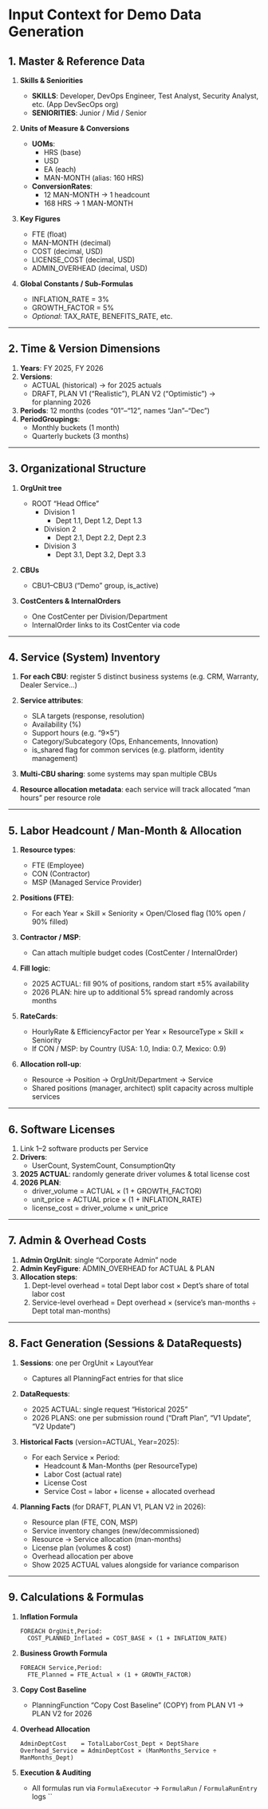 # Input Context for Demo Data Generation

## 1. Master & Reference Data

1. **Skills & Seniorities**
   - **SKILLS**: Developer, DevOps Engineer, Test Analyst, Security Analyst, etc. (App DevSecOps org)
   - **SENIORITIES**: Junior / Mid / Senior

2. **Units of Measure & Conversions**
   - **UOMs**:
     - HRS (base)
     - USD
     - EA (each)
     - MAN-MONTH (alias: 160 HRS)
   - **ConversionRates**:
     - 12 MAN-MONTH → 1 headcount
     - 168 HRS → 1 MAN-MONTH

3. **Key Figures**
   - FTE (float)
   - MAN-MONTH (decimal)
   - COST (decimal, USD)
   - LICENSE_COST (decimal, USD)
   - ADMIN_OVERHEAD (decimal, USD)

4. **Global Constants / Sub-Formulas**
   - INFLATION_RATE = 3%
   - GROWTH_FACTOR = 5%
   - _Optional_: TAX_RATE, BENEFITS_RATE, etc.

---

## 2. Time & Version Dimensions

1. **Years**: FY 2025, FY 2026  
2. **Versions**:
   - ACTUAL (historical) → for 2025 actuals  
   - DRAFT, PLAN V1 (“Realistic”), PLAN V2 (“Optimistic”) → for planning 2026  
3. **Periods**: 12 months (codes “01”–“12”, names “Jan”–“Dec”)  
4. **PeriodGroupings**:
   - Monthly buckets (1 month)
   - Quarterly buckets (3 months)

---

## 3. Organizational Structure

1. **OrgUnit tree**  
   - ROOT “Head Office”  
     - Division 1  
       - Dept 1.1, Dept 1.2, Dept 1.3  
     - Division 2  
       - Dept 2.1, Dept 2.2, Dept 2.3  
     - Division 3  
       - Dept 3.1, Dept 3.2, Dept 3.3  

2. **CBUs**  
   - CBU1–CBU3 (“Demo” group, is_active)

3. **CostCenters & InternalOrders**  
   - One CostCenter per Division/Department  
   - InternalOrder links to its CostCenter via code

---

## 4. Service (System) Inventory

1. **For each CBU**: register 5 distinct business systems (e.g. CRM, Warranty, Dealer Service…)  
2. **Service attributes**:
   - SLA targets (response, resolution)
   - Availability (%)
   - Support hours (e.g. “9×5”)
   - Category/Subcategory (Ops, Enhancements, Innovation)
   - is_shared flag for common services (e.g. platform, identity management)

3. **Multi-CBU sharing**: some systems may span multiple CBUs  
4. **Resource allocation metadata**: each service will track allocated “man hours” per resource role

---

## 5. Labor Headcount / Man-Month & Allocation

1. **Resource types**:
   - FTE (Employee)
   - CON (Contractor)
   - MSP (Managed Service Provider)

2. **Positions (FTE)**:
   - For each Year × Skill × Seniority × Open/Closed flag (10% open / 90% filled)

3. **Contractor / MSP**:
   - Can attach multiple budget codes (CostCenter / InternalOrder)

4. **Fill logic**:
   - 2025 ACTUAL: fill 90% of positions, random start ±5% availability
   - 2026 PLAN: hire up to additional 5% spread randomly across months

5. **RateCards**:
   - HourlyRate & EfficiencyFactor per Year × ResourceType × Skill × Seniority
   - If CON / MSP: by Country (USA: 1.0, India: 0.7, Mexico: 0.9)

6. **Allocation roll-up**:
   - Resource → Position → OrgUnit/Department → Service
   - Shared positions (manager, architect) split capacity across multiple services

---

## 6. Software Licenses

1. Link 1–2 software products per Service  
2. **Drivers**:
   - UserCount, SystemCount, ConsumptionQty  
3. **2025 ACTUAL**: randomly generate driver volumes & total license cost  
4. **2026 PLAN**:
   - driver_volume = ACTUAL × (1 + GROWTH_FACTOR)
   - unit_price = ACTUAL price × (1 + INFLATION_RATE)
   - license_cost = driver_volume × unit_price

---

## 7. Admin & Overhead Costs

1. **Admin OrgUnit**: single “Corporate Admin” node  
2. **Admin KeyFigure**: ADMIN_OVERHEAD for ACTUAL & PLAN  
3. **Allocation steps**:
   1. Dept-level overhead = total Dept labor cost × Dept’s share of total labor cost  
   2. Service-level overhead = Dept overhead × (service’s man-months ÷ Dept total man-months)

---

## 8. Fact Generation (Sessions & DataRequests)

1. **Sessions**: one per OrgUnit × LayoutYear  
   - Captures all PlanningFact entries for that slice

2. **DataRequests**:
   - 2025 ACTUAL: single request “Historical 2025”
   - 2026 PLANS: one per submission round (“Draft Plan”, “V1 Update”, “V2 Update”)

3. **Historical Facts** (version=ACTUAL, Year=2025):
   - For each Service × Period:
     - Headcount & Man-Months (per ResourceType)
     - Labor Cost (actual rate)
     - License Cost
     - Service Cost = labor + license + allocated overhead

4. **Planning Facts** (for DRAFT, PLAN V1, PLAN V2 in 2026):
   - Resource plan (FTE, CON, MSP)
   - Service inventory changes (new/decommissioned)
   - Resource → Service allocation (man-months)
   - License plan (volumes & cost)
   - Overhead allocation per above
   - Show 2025 ACTUAL values alongside for variance comparison

---

## 9. Calculations & Formulas

1. **Inflation Formula**  
   ```text
   FOREACH OrgUnit,Period:
     COST_PLANNED_Inflated = COST_BASE × (1 + INFLATION_RATE)
   ```

2. **Business Growth Formula**  
   ```text
   FOREACH Service,Period:
     FTE_Planned = FTE_Actual × (1 + GROWTH_FACTOR)
   ```

3. **Copy Cost Baseline**  
   - PlanningFunction “Copy Cost Baseline” (COPY) from PLAN V1 → PLAN V2 for 2026

4. **Overhead Allocation**  
   ```text
   AdminDeptCost    = TotalLaborCost_Dept × DeptShare
   Overhead_Service = AdminDeptCost × (ManMonths_Service ÷ ManMonths_Dept)
   ```

5. **Execution & Auditing**  
   - All formulas run via `FormulaExecutor` → `FormulaRun` / `FormulaRunEntry` logs
``